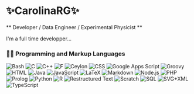 # ✨CarolinaRG✨
** Developer / Data Engineer / Experimental Physicist **   

I'm a full time developper...

 <h3>👨‍💻 Programming and Markup Languages</h3>

  <p>
      <img alt="Bash" src="https://img.shields.io/badge/Bash-121011.svg?logo=gnu-bash&logoColor=white">
     <img alt="C" src="https://custom-icon-badges.demolab.com/badge/C-03599C.svg?logo=c-in-hexagon&logoColor=white">
      <img alt="C++" src="https://custom-icon-badges.demolab.com/badge/C++-9C033A.svg?logo=cpp2&logoColor=white">
      <img alt="F" src="[https://custom-icon-badges.demolab.com/badge/Fortran-68217A.svg?logo=fortran_logo_">
      <img alt="Ceylon" src="https://custom-icon-badges.demolab.com/badge/Ceylon-E39842.svg?logo=ceylon&logoColor=white">
      <img alt="CSS" src="https://img.shields.io/badge/CSS-1572B6.svg?logo=css3&logoColor=white">
     <img alt="Google Apps Script" src="https://custom-icon-badges.demolab.com/badge/Google%20Apps%20Script-02569B.svg?logo=gs&logoColor=white">
     <img alt="Groovy" src="https://custom-icon-badges.demolab.com/badge/Groovy-4298B8.svg?logo=apachegroovy&logoColor=white">
     <img alt="HTML" src="https://img.shields.io/badge/HTML-E34F26.svg?logo=html5&logoColor=white"></a>
      <img alt="Java" src="https://custom-icon-badges.demolab.com/badge/Java-007396.svg?logo=java&logoColor=white">
     <img alt="JavaScript" src="https://img.shields.io/badge/JavaScript-F7DF1E.svg?logo=javascript&logoColor=black">
      <img alt="LaTeX" src="https://img.shields.io/badge/LaTeX-008080.svg?logo=LaTeX&logoColor=white">
      <img alt="Markdown" src="https://img.shields.io/badge/Markdown-000000.svg?logo=markdown&logoColor=white">
      <img alt="Node.js" src="https://img.shields.io/badge/Node.js-43853D.svg?logo=node.js&logoColor=white">
      <img alt="PHP" src="https://img.shields.io/badge/PHP-777BB4.svg?logo=php&logoColor=white">
      <img alt="Prolog" src="https://custom-icon-badges.demolab.com/badge/Prolog-E61B23.svg?logo=swi-prolog&logoColor=white">
      <img alt="Python" src="https://img.shields.io/badge/Python-14354C.svg?logo=python&logoColor=white">
      <img alt="R" src="https://img.shields.io/badge/R-276DC3.svg?logo=r&logoColor=white">
      <img alt="Restructured Text" src="https://img.shields.io/badge/Restructured Text-3a4148.svg?logo=readthedocs&logoColor=white">
      <img alt="Scratch" src="https://img.shields.io/badge/Scratch-4D97FF.svg?logo=scratch&logoColor=white">
      <img alt="SQL" src="https://custom-icon-badges.demolab.com/badge/SQL-025E8C.svg?logo=database&logoColor=white">
      <img alt="SVG+XML" src="https://img.shields.io/badge/SVG%2BXML-e0982c.svg?logo=svg&logoColor=white">
      <img alt="TypeScript" src="https://img.shields.io/badge/TypeScript-007ACC.svg?logo=typescript&logoColor=white">
  </p>
<!--
**carolinarg/carolinarg** is a ✨ _special_ ✨ repository because its `README.md` (this file) appears on your GitHub profile.
-->

